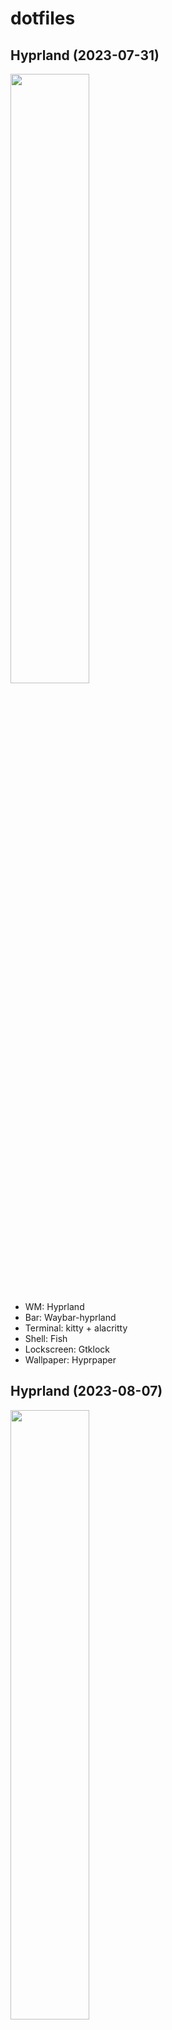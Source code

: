 # dotfiles
## **Hyprland (2023-07-31)**  
<img src="https://github.com/marsonplay/dotfiles/assets/111539573/b81075bd-ecac-409e-afc3-ff91d4799fa8" width="50%" height="50%">

- WM:         Hyprland 
- Bar:        Waybar-hyprland
- Terminal:   kitty + alacritty
- Shell:      Fish
- Lockscreen: Gtklock
- Wallpaper:  Hyprpaper

## **Hyprland (2023-08-07)**  
<img src="https://github.com/risa-tyan/dotfiles/assets/111539573/6a682ad4-2940-46bd-89f0-cdd67d7fe656" width="50%" height="50%">

- WM:         Hyprland 
- Bar:        Waybar-hyprland
- Terminal:   kitty + alacritty
- Shell:      Fish
- Lockscreen: Gtklock
- Wallpaper:  Hyprpaper
- Theme:      Flavours (catppuccin theme)
- Notify:     Swaync

## **Sway (2024-01-07)**  
<img src="https://github.com/risa-tyan/dotfiles/assets/111539573/d48325b2-bbc7-462f-84bf-eb12b91b4055" width="50%" height="50%">

- WM:         Sway 
- Bar:        Waybar
- Terminal:   Kitty + alacritty
- Shell:      Fish
- Wallpaper:  Swaybg
- Notify:     Mako
